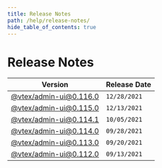 ```yaml
---
title: Release Notes
path: /help/release-notes/
hide_table_of_contents: true
---
```


# Release Notes

| Version                                                                                          | Release Date |
| ------------------------------------------------------------------------------------------------ | ------------ |
| [@vtex/admin-ui@0.116.0](https://github.com/vtex/onda/releases/tag/%40vtex%2Fadmin-ui%400.116.0) | `12/28/2021` |
| [@vtex/admin-ui@0.115.0](https://github.com/vtex/onda/releases/tag/%40vtex%2Fadmin-ui%400.115.0) | `12/13/2021` |
| [@vtex/admin-ui@0.114.1](https://github.com/vtex/onda/releases/tag/%40vtex%2Fadmin-ui%400.114.1) | `10/05/2021` |
| [@vtex/admin-ui@0.114.0](https://github.com/vtex/onda/releases/tag/%40vtex%2Fadmin-ui%400.114.0) | `09/28/2021` |
| [@vtex/admin-ui@0.113.0](https://github.com/vtex/onda/releases/tag/%40vtex%2Fadmin-ui%400.113.0) | `09/20/2021` |
| [@vtex/admin-ui@0.112.0](https://github.com/vtex/onda/releases/tag/%40vtex%2Fadmin-ui%400.112.0) | `09/13/2021` |
